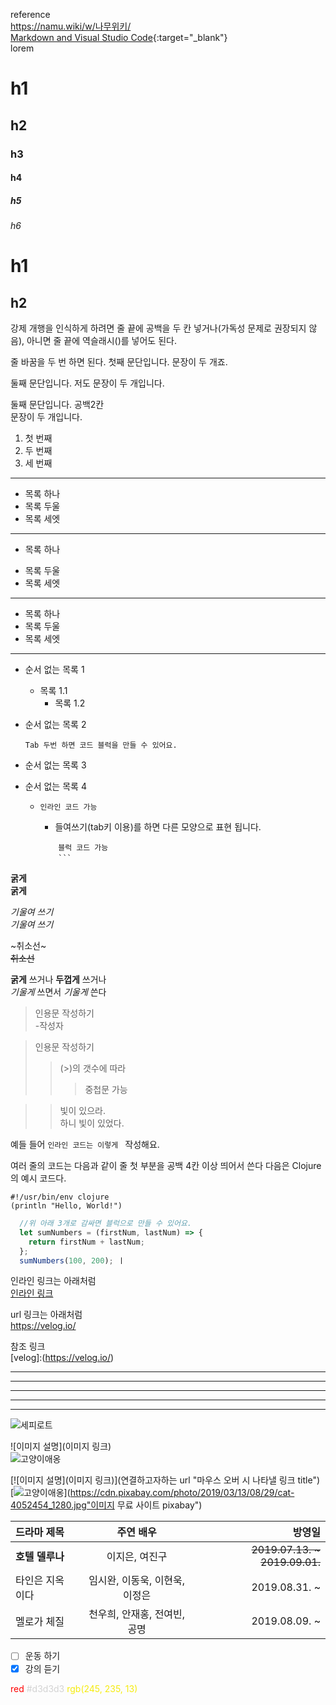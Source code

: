 
reference  
<https://namu.wiki/w/나무위키/>  
[Markdown and Visual Studio Code](https://code.visualstudio.com/docs/languages/markdown){:target="_blank"}  
lorem



<!-- 제목(header) --> 
# h1
## h2
### h3
#### h4
##### h5
###### h6

h1
==

h2
--

<!-- 문단  -->
강제 개행을 인식하게 하려면 줄 끝에 공백을 두 칸 넣거나(가독성 문제로 권장되지 않음), 아니면 줄 끝에 역슬래시(\)를 넣어도 된다.

줄 바꿈을 두 번 하면 된다.
첫째 문단입니다. 문장이 두 개죠.

둘째 문단입니다. 저도
문장이 두 개입니다.

둘째 문단입니다. 공백2칸   
문장이 두 개입니다.

<!--  순서를 표기하는 목록 -->
1. 첫 번째
2. 두 번째
3. 세 번째

-----

<!-- 순서가 없는 목록  * - +  -->

* 목록 하나
* 목록 두울
* 목록 세엣

-----

* 목록 하나
+ 목록 두울
+ 목록 세엣

-----

+ 목록 하나
+ 목록 두울
+ 목록 세엣

-----


- 순서 없는 목록 1
    - 목록 1.1
        - 목록 1.2
- 순서 없는 목록 2
		
      Tab 두번 하면 코드 블럭을 만들 수 있어요.
* 순서 없는 목록 3
+ 순서 없는 목록 4
	+ `인라인 코드 가능`
    	+ 들여쓰기(tab키 이용)를 하면 다른 모양으로 표현 됩니다.
        
        ```　
		    블럭 코드 가능
		    ```　
<!-- 폰트 스타일 -->
__굵게__  
**굵게**  

_기울여 쓰기_  
*기울여 쓰기*  

~취소선~  
~~취소선~~  

**굵게** 쓰거나 __두껍게__ 쓰거나  
*기울게* 쓰면서 _기울게_ 쓴다

<!-- 인용문 -->
> 인용문 작성하기  
-작성자

> 인용문 작성하기  
>> (>)의 갯수에 따라
>>> 중첩문 가능

>> 빛이 있으라.  
> 하니 빛이 있었다.  
 
<!-- 인라인 코드(문장 중간에 표시) -->
예들 들어 `인라인 코드는 이렇게 `  작성해요.

<!-- 코드 -->
여러 줄의 코드는 다음과 같이 줄 첫 부분을 공백 4칸 이상 띄어서 쓴다
다음은 Clojure의 예시 코드다.  

    #!/usr/bin/env clojure
    (println "Hello, World!")

<!-- 여러 줄로 된 코드 블럭 -->
```javascript　
  //위 아래 3개로 감싸면 블럭으로 만들 수 있어요.
  let sumNumbers = (firstNum, lastNum) => {
    return firstNum + lastNum;
  };
  sumNumbers(100, 200); ㅣ
```

<!-- 링크 -->
인라인 링크는 아래처럼  
[인라인 링크](https://velog.io/)

url 링크는 아래처럼  
<https://velog.io/>

참조 링크  
[velog]:(https://velog.io/)

<!-- 가로줄 -->
***
* * *

-----
__ __ __ __ __ __ __

- - -


<!-- 그림 넣기 -->
![세피로트](https://cdn.pixabay.com/photo/2019/03/13/08/29/cat-4052454_1280.jpg "툴팁 메시지. 이 부분은 생략해도 됩니다.")

![이미지 설명](이미지 링크)  
![고양이애옹](https://cdn.pixabay.com/photo/2019/03/13/08/29/cat-4052454_1280.jpg)

[![이미지 설명](이미지 링크)](연결하고자하는 url "마우스 오버 시 나타낼 링크 title")  
[![고양이애옹](https://cdn.pixabay.com/photo/2019/03/13/08/29/cat-4052454_1280.jpg)](https://cdn.pixabay.com/photo/2019/03/13/08/29/cat-4052454_1280.jpg"이미지 무료 사이트 pixabay")

<!-- 테이블 -->
| 드라마 제목 | 주연 배우 | 방영일 |
|:----------|:----------:|----------:|
| **호텔 델루나** | 이지은, 여진구 | ~~2019.07.13. ~ 2019.09.01.~~ |
| 타인은 지옥이다 | 임시완, 이동욱, 이현욱, 이정은 | 2019.08.31. ~ |
| 멜로가 체질 | 천우희, 안재홍, 전여빈, 공명 | 2019.08.09. ~ |

<!-- 체크 박스 -->
- [ ] 운동 하기
- [x] 강의 듣기

<!-- 글자 색상 -->
<span style="color:red">red</span>
<span style="color:#d3d3d3">#d3d3d3</span>
<span style="color:rgb(245, 235, 13)">rgb(245, 235, 13)</span>

